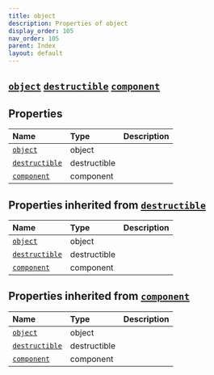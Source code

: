 ```yaml
---
title: object
description: Properties of object
display_order: 105
nav_order: 105
parent: Index
layout: default
---
```


##  [`object`](./object.html)  [`destructible`](./destructible.html)  [`component`](./component.html) 
## Properties
| Name | Type | Description |
|:-----|:-----|:------------|
| [`object`](./object.html) | object |  |
| [`destructible`](./destructible.html) | destructible |  |
| [`component`](./component.html) | component |  |
## Properties inherited from [`destructible`](./destructible.html)
| Name | Type | Description |
|:-----|:-----|:------------|
| [`object`](./object.html) | object |  |
| [`destructible`](./destructible.html) | destructible |  |
| [`component`](./component.html) | component |  |
## Properties inherited from [`component`](./component.html)
| Name | Type | Description |
|:-----|:-----|:------------|
| [`object`](./object.html) | object |  |
| [`destructible`](./destructible.html) | destructible |  |
| [`component`](./component.html) | component |  |



